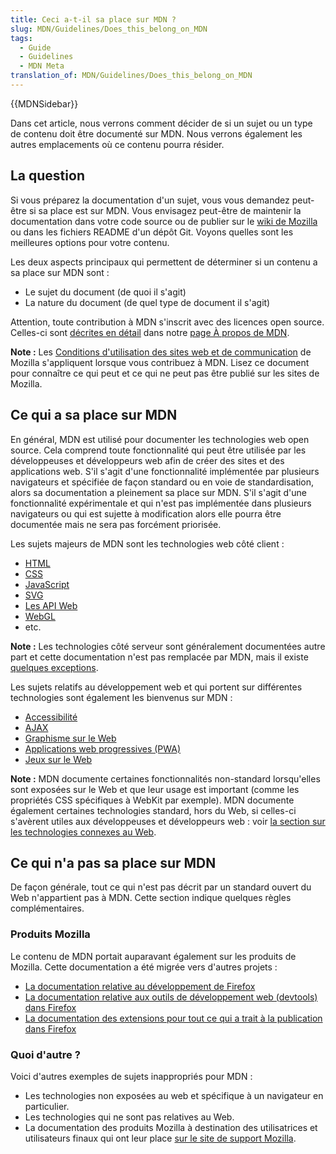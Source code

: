 ```yaml
---
title: Ceci a-t-il sa place sur MDN ?
slug: MDN/Guidelines/Does_this_belong_on_MDN
tags:
  - Guide
  - Guidelines
  - MDN Meta
translation_of: MDN/Guidelines/Does_this_belong_on_MDN
---
```

<div>{{MDNSidebar}}</div>

<p>Dans cet article, nous verrons comment décider de si un sujet ou un type de contenu doit être documenté sur MDN. Nous verrons également les autres emplacements où ce contenu pourra résider.</p>

<h2 id="The_question">La question</h2>

<p>Si vous préparez la documentation d'un sujet, vous vous demandez peut-être si sa place est sur MDN. Vous envisagez peut-être de maintenir la documentation dans votre code source ou de publier sur le <a href="https://wiki.mozilla.org/">wiki de Mozilla</a> ou dans les fichiers README d'un dépôt Git. Voyons quelles sont les meilleures options pour votre contenu.</p>

<p>Les deux aspects principaux qui permettent de déterminer si un contenu a sa place sur MDN sont :</p>

<ul>
 <li>Le sujet du document (de quoi il s'agit)</li>
 <li>La nature du document (de quel type de document il s'agit)</li>
</ul>

<p>Attention, toute contribution à MDN s'inscrit avec des licences open source. Celles-ci sont <a href="/fr/docs/MDN/About#copyrights_and_licenses">décrites en détail</a> dans notre <a href="/fr/docs/MDN/About">page À propos de MDN</a>.</p>

<div class="note">
<p><strong>Note :</strong> Les <a href="https://www.mozilla.org/fr/about/legal/terms/mozilla/">Conditions d'utilisation des sites web et de communication</a> de Mozilla s'appliquent lorsque vous contribuez à MDN. Lisez ce document pour connaître ce qui peut et ce qui ne peut pas être publié sur les sites de Mozilla.</p>
</div>

<h2 id="What_topics_belong_on_MDN_Web_Docs">Ce qui a sa place sur MDN</h2>

<p>En général, MDN est utilisé pour documenter les technologies web open source. Cela comprend toute fonctionnalité qui peut être utilisée par les développeuses et développeurs web afin de créer des sites et des applications web. S'il s'agit d'une fonctionnalité implémentée par plusieurs navigateurs et spécifiée de façon standard ou en voie de standardisation, alors sa documentation a pleinement sa place sur MDN. S'il s'agit d'une fonctionnalité expérimentale et qui n'est pas implémentée dans plusieurs navigateurs ou qui est sujette à modification alors elle pourra être documentée mais ne sera pas forcément priorisée.</p>

<p>Les sujets majeurs de MDN sont les technologies web côté client :</p>

<ul>
 <li><a href="/fr/docs/Web/HTML">HTML</a></li>
 <li><a href="/fr/docs/Web/CSS">CSS</a></li>
 <li><a href="/fr/docs/Web/JavaScript">JavaScript</a></li>
 <li><a href="/fr/docs/Web/SVG">SVG</a></li>
 <li><a href="/fr/docs/Web/API">Les API Web</a></li>
 <li><a href="/fr/docs/Web/API/WebGL_API">WebGL</a></li>
 <li>etc.</li>
</ul>

<div class="note">
<p><strong>Note :</strong> Les technologies côté serveur sont généralement documentées autre part et cette documentation n'est pas remplacée par MDN, mais il existe <a href="/fr/docs/Learn/Server-side">quelques exceptions</a>.</p>
</div>

<p>Les sujets relatifs au développement web et qui portent sur différentes technologies sont également les bienvenus sur MDN :</p>

<ul>
 <li><a href="/fr/docs/Web/Accessibility">Accessibilité</a></li>
 <li><a href="/fr/docs/Web/Guide/AJAX">AJAX</a></li>
 <li><a href="/fr/docs/Web/Guide/Graphics">Graphisme sur le Web</a></li>
 <li><a href="/fr/docs/Web/Progressive_web_apps">Applications web progressives (PWA)</a></li>
 <li><a href="/fr/docs/Games">Jeux sur le Web</a></li>
</ul>

<div class="note notecard">
<p><strong>Note :</strong> MDN documente certaines fonctionnalités non-standard lorsqu'elles sont exposées sur le Web et que leur usage est important (comme les propriétés CSS spécifiques à WebKit par exemple). MDN documente également certaines technologies standard, hors du Web, si celles-ci s'avèrent utiles aux développeuses et développeurs web : voir <a href="/fr/docs/Related">la section sur les technologies connexes au Web</a>.</p>
</div>

<h2 id="What_topics_dont_belong_on_MDN_Web_Docs">Ce qui n'a pas sa place sur MDN</h2>

<p>De façon générale, tout ce qui n'est pas décrit par un standard ouvert du Web n'appartient pas à MDN. Cette section indique quelques règles complémentaires.</p>

<h3 id="Mozilla_products">Produits Mozilla</h3>

<p>Le contenu de MDN portait auparavant également sur les produits de Mozilla. Cette documentation a été migrée vers d'autres projets :</p>

<ul>
  <li><a href="https://firefox-source-docs.mozilla.org/">La documentation relative au développement de Firefox</a></li>
  <li><a href="https://firefox-dev.tools/">La documentation relative aux outils de développement web (devtools) dans Firefox</a></li>
  <li><a href="https://extensionworkshop.com">La documentation des extensions pour tout ce qui a trait à la publication dans Firefox</a></li>
</ul>

<h3 id="What_else">Quoi d'autre ?</h3>

<p>Voici d'autres exemples de sujets inappropriés pour MDN :</p>

<ul>
 <li>Les technologies non exposées au web et spécifique à un navigateur en particulier.</li>
 <li>Les technologies qui ne sont pas relatives au Web.</li>
 <li>La documentation des produits Mozilla à destination des utilisatrices et utilisateurs finaux qui ont leur place <a href="https://support.mozilla.org">sur le site de support Mozilla</a>.</li>
</ul>